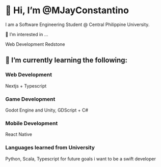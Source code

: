 # 👋 Hi, I’m @MJayConstantino
I am a Software Engineering Student @ Central Philippine University.

👀 I’m interested in ...

Web Development
Redstone
## 🌱 I’m currently learning the following:

### Web Development
Nextjs + Typescript
### Game Development
Godot Engine and Unity, GDScript + C#
### Mobile Development
React Native
### Languages learned from University
Python, Scala, Typescript
for future goals i want to be a swift developer
